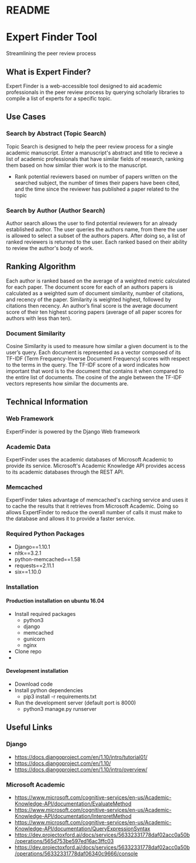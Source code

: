 # README #

# Expert Finder Tool #
Streamlining the peer review process

## What is Expert Finder? ##
Expert Finder is a web-accessible tool designed to aid academic 
professionals in the peer review process by querying scholarly libraries 
to compile a list of experts for a specific topic.

## Use Cases ##
### Search by Abstract (Topic Search) ###
Topic Search is designed to help the peer review process for a single academic manuscript. Enter a manuscript's abstract and title to recieve a list of academic professionals that have similar fields of research, ranking them based on how similar thier work is to the manuscript. 
* Rank potential reviewers based on number of papers written on the searched subject,
    the number of times their papers have been cited,
    and the time since the reviewer has published a paper related to the topic

### Search by Author (Author Search) ###
Author search allows the user to find potential reviewers for an already established author. The user queries the authors name, from there the user is allowed to select a subset of the authors papers. After doing so, a list of ranked reviewers is returned to the user. Each ranked based on their ability to review the author's body of work.

## Ranking Algorithm ##
Each author is ranked based on the average of a weighted metric calculated for each paper. The document score for each of an authors papers is calculated as a weighted sum of document similarity, number of citations, and recency of the paper. Similarity is weighted highest, followed by citations then recency. An author’s final score is the average document score of their ten highest scoring papers (average of all paper scores for authors with less than ten).

### Document Similarity ###
Cosine Similarity is used to measure how similar a given document is to the user’s query. Each document is represented as a vector composed of its TF-IDF (Term Frequency-Inverse Document Frequency) scores with respect to the terms in the query. The TF-IDF score of a word indicates how important that word is to the document that contains it when compared to the entire list of documents. The cosine of the angle between the TF-IDF vectors represents how similar the documents are. 

## Technical Information ##
### Web Framework ###
ExpertFinder is powered by the Django Web framework

### Academic Data ###
ExpertFinder uses the academic databases of Microsoft Academic to provide its service. Microsoft's Academic Knowledge API provides access to its academic databases through the REST API. 

### Memcached ###
ExpertFinder takes advantage of memcached's caching service and uses it to cache the results that it retrieves from Microsoft Academic. Doing so allows ExpertFinder to reduce the overall number of calls it must make to the database and allows it to provide a faster service.

### Required Python Packages ###
* Django==1.10.1
* nltk==3.2.1
* python-memcached==1.58
* requests==2.11.1
* six==1.10.0


### Installation ###
#### Production installation on ubuntu 16.04 ####
* Install required packages 
    * python3
    * django
    * memcached
    * gunicorn
    * nginx
* Clone repo
* 

#### Development installation ####
* Download code
* Install python dependencies
    * pip3 install -r requirements.txt
* Run the development server (default port is 8000)
    * python3 manage.py runserver

## Useful Links ##

### Django ###
* https://docs.djangoproject.com/en/1.10/intro/tutorial01/
* https://docs.djangoproject.com/en/1.10/
* https://docs.djangoproject.com/en/1.10/intro/overview/

### Microsoft Academic ###
* https://www.microsoft.com/cognitive-services/en-us/Academic-Knowledge-API/documentation/EvaluateMethod
* https://www.microsoft.com/cognitive-services/en-us/Academic-Knowledge-API/documentation/InterpretMethod
* https://www.microsoft.com/cognitive-services/en-us/Academic-Knowledge-API/documentation/QueryExpressionSyntax
* https://dev.projectoxford.ai/docs/services/56332331778daf02acc0a50b/operations/565d753be597ed16ac3ffc03
* https://dev.projectoxford.ai/docs/services/56332331778daf02acc0a50b/operations/56332331778daf06340c9666/console